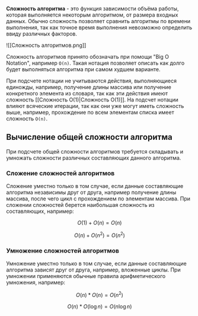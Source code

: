 **Сложность алгоритма** - это функция зависимости объёма работы, которая выполняется некоторым алгоритмом, от размера входных данных. Обычно сложность позволяет сравнить алгоритмы по времени выполнения, так как точное время выполнения невозможно определить ввиду различных факторов.

![[Сложность алгоритмов.png]]

Сложность алгоритмов принято обозначать при помощи "Big O Notation", например `O(n)`. Такая нотация позволяет описать как долго будет выполняться алгоритма при самом худшем варианте. 

При подсчете нотации не учитываются действия, выполняющиеся единожды, например, получение длины массива или получение конкретного элемента из словаря, так как эти действия имеют сложность [[Сложность O(1)|Сложность O(1)]]. На подсчет нотации влияют всяческие итерации, так как они уже могут иметь сложность выше, например, прохождение по всем элементам списка имеет сложность `O(n)`.

## Вычисление общей сложности алгоритма

При подсчете общей сложности алгоритмов требуется складывать и умножать сложности различных составляющих данного алгоритма.

### Сложение сложностей алгоритмов

Сложение уместно только в том случае, если данные составляющие алгоритма независимы друг от друга, например получение длины массива, после чего цикл с прохождением по элементам массива. При сложении сложностей берется наибольшая сложность из составляющих, например:

$$O(1) + O(n) = O(n)$$

$$O(n) + O(n^2) = O(n^2)$$

### Умножение сложностей алгоритмов

Умножение уместно только в том случае, если данные составляющие алгоритма зависят друг от друга, например, вложенные циклы. При умножении применяются обычные правила арифметического умножения, например:

$$O(n) * O(n) = O(n^2)$$

$$O(n) * O(\log{n}) = O(n\log{n})$$

